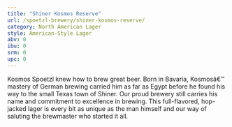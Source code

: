 ```yaml
---
title: "Shiner Kosmos Reserve"
url: /spoetzl-brewery/shiner-kosmos-reserve/
category: North American Lager
style: American-Style Lager
abv: 0
ibu: 0
srm: 0
upc: 0
---
```

Kosmos Spoetzl knew how to brew great beer. Born in Bavaria, Kosmosâ€™ mastery of German brewing carried him as far as Egypt before he found his way to the small Texas town of Shiner. Our proud brewery still carries his name and commitment to excellence in brewing. This full-flavored, hop-jacked lager is every bit as unique as the man himself and our way of saluting the brewmaster who started it all.
